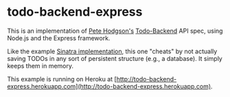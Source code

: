 # todo-backend-express

This is an implementation of [Pete Hodgson's](https://github.com/moredip) [Todo-Backend](http://todo-backend.thepete.net/) API spec, using Node.js and the Express framework.

Like the example [Sinatra implementation](https://github.com/moredip/todo-backend-sinatra), this one "cheats" by not actually saving TODOs in any sort of persistent structure (e.g., a database). It simply keeps them in memory.

This example is running on Heroku at [http://todo-backend-express.herokuapp.com](http://todo-backend-express.herokuapp.com).
